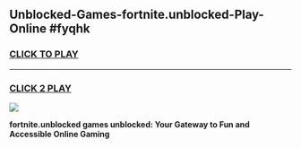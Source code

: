 
## Unblocked-Games-fortnite.unblocked-Play-Online #fyqhk
<h3>
<a href="https://news.freeplayer.one?title=fortnite.unblocked&ref=3">CLICK TO PLAY</a></h3>
<hr>

<h3>
<a href="https://news.freeplayer.one?title=fortnite.unblocked&ref=3">CLICK 2 PLAY</a>
  
</h3>

<a href="https://news.freeplayer.one?title=fortnite.unblocked&ref=3"><img src="https://clearcache.store/games.png"></a>


**fortnite.unblocked games unblocked: Your Gateway to Fun and Accessible Online Gaming**
